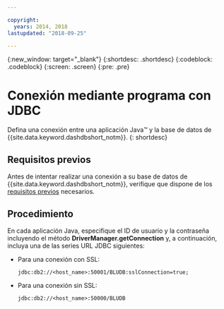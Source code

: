 ```yaml
---

copyright:
  years: 2014, 2018
lastupdated: "2018-09-25"

---
```


<!-- Attribute definitions --> 
{:new_window: target="_blank"}
{:shortdesc: .shortdesc}
{:codeblock: .codeblock}
{:screen: .screen}
{:pre: .pre}

# Conexión mediante programa con JDBC

Defina una conexión entre una aplicación Java™ y la base de datos de {{site.data.keyword.dashdbshort_notm}}.
{: shortdesc}

## Requisitos previos

Antes de intentar realizar una conexión a su base de datos de {{site.data.keyword.dashdbshort_notm}}, verifique que dispone de los [requisitos previos](connecting.html#prereqs) necesarios.

<!-- Before you can connect to your database, you must perform the following steps:

- [Verify prerequisites](prereqs.html), including installing driver packages, configuring your local environment, and downloading SSL certificates (if needed)
- Collect [connection information](credentials.html), including database details such as host name and port numbers, and connection credentials such as user ID and password -->

## Procedimiento

En cada aplicación Java, especifique el ID de usuario y la contraseña incluyendo el método **DriverManager.getConnection** y, a continuación, incluya una de las series URL JDBC siguientes:

- Para una conexión con SSL:

  `jdbc:db2://<host_name>:50001/BLUDB:sslConnection=true;`

- Para una conexión sin SSL:

  `jdbc:db2://<host_name>:50000/BLUDB`


